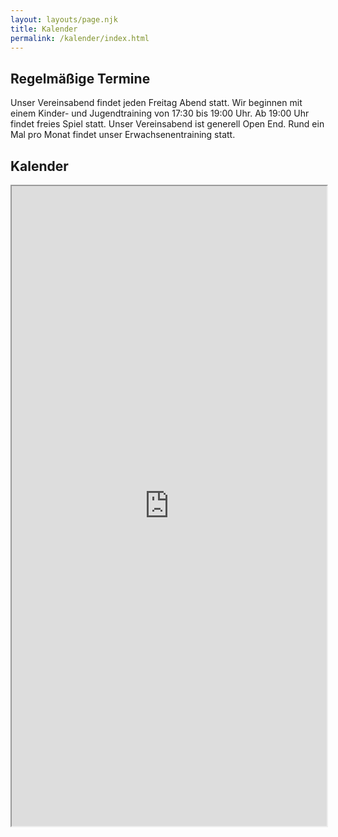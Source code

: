 ```yaml
---
layout: layouts/page.njk
title: Kalender
permalink: /kalender/index.html
---
```

## Regelmäßige Termine

Unser Vereinsabend findet jeden Freitag Abend statt. Wir beginnen mit einem Kinder- und Jugendtraining von 17:30 bis 19:00 Uhr. Ab 19:00 Uhr findet freies Spiel statt. Unser Vereinsabend ist generell Open End. Rund ein Mal pro Monat findet unser Erwachsenentraining statt.

## Kalender

<iframe width="100%" height="1024" src="https://cloud.psv-schach.de/index.php/apps/calendar/embed/woB2Xi4xn9PMAkdH-FspGYE9mKQ6bFgC3"></iframe>
